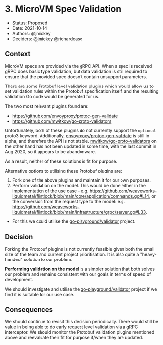 # 3. MicroVM Spec Validation

* Status: Proposed
* Date: 2021-10-14
* Authors: @jmickey
* Deciders: @jmickey @richardcase

## Context

MicroVM specs are provided via the gRPC API. When a spec is received gRPC does basic type validation, but data validation is still required to ensure that the provided spec doesn't contain unsupport parameters.

There are some Protobuf level validation plugins which would allow us to set validation rules within the Protobuf specification itself, and the resulting validation Go code would be generated for us.

The two most relevant plugins found are:

- https://github.com/envoyproxy/protoc-gen-validate
- https://github.com/mwitkow/go-proto-validators

Unfortunately, both of these plugins do not currently support the `optional` proto3 keyword. Additionally, [envoyproxy/protoc-gen-validate](https://github.com/envoyproxy/protoc-gen-validate) is still in alpha, and therefore the API is not stable. [mwitkow/go-proto-validators](https://github.com/mwitkow/go-proto-validators) on the other hand has not been updated in some time, with the last commit in Aug 2020, so it appears to be abandonware.

As a result, neither of these solutions is fit for purpose.

Alternative options to utilising these Protobuf plugins are:

1. Fork one of the above plugins and maintain it for our own purposes.
2. Perform validation on the model. This would be done either in the implementation of the use case - e.g. https://github.com/weaveworks-liquidmetal/flintlock/blob/main/core/application/commands.go#L14, or the conversion from the request type to the model: e.g. https://github.com/weaveworks-liquidmetal/flintlock/blob/main/infrastructure/grpc/server.go#L33.
  - For this we could utilise the [go-playground/validator](https://github.com/go-playground/validator) project.

## Decision

Forking the Protobuf plugins is not currently feasible given both the small size of the team and current project prioritisation. It is also quite a "heavy-handed" solution to our problem.

**Performing validation on the model** is a simpler solution that both solves our problem and remains consistent with our goals in terms of speed of development.

We should investigate and utilise the [go-playground/validator](https://github.com/go-playground/validator) project if we find it is suitable for our use case.

## Consequences

We should continue to revisit this decision periodically. There would still be value in being able to do early request level validation via a gRPC interceptor. We should monitor the Protobuf validation plugins mentioned above and reevaluate their fit for purpose if/when they are updated.